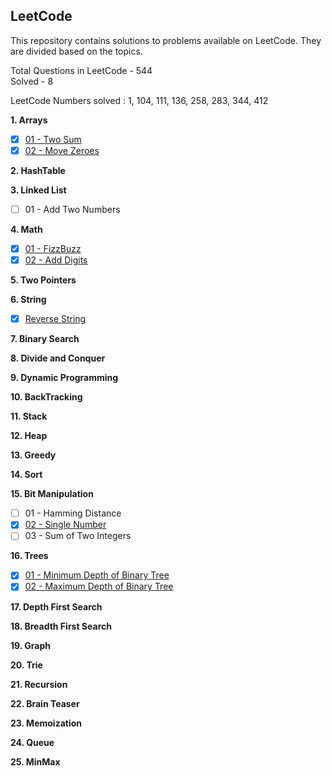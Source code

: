## LeetCode
This repository contains solutions to problems available on LeetCode. 
They are divided based on the topics.

Total Questions in LeetCode - 544  
Solved - 8 

LeetCode Numbers solved : 1, 104, 111, 136, 258, 283, 344, 412

**1. Arrays**
- [X] [01 - Two Sum](../master/src/com/deepak/leetcode/Arrays/Problem_01.java)
- [X] [02 - Move Zeroes](../master/src/com/deepak/leetcode/Arrays/Problem_02.java)

**2. HashTable**

**3. Linked List**
- [ ] 01 - Add Two Numbers

**4. Math**
- [X] [01 - FizzBuzz](../master/src/com/deepak/leetcode/Math/Problem_01.java)
- [X] [02 - Add Digits](../master/src/com/deepak/leetcode/Math/Problem_02.java)

**5. Two Pointers**

**6. String**
- [X] [Reverse String](../master/src/com/deepak/leetcode/Strings/Problem_01.java)

**7. Binary Search**

**8. Divide and Conquer**

**9. Dynamic Programming**

**10. BackTracking**

**11. Stack**

**12. Heap**

**13. Greedy**

**14. Sort**

**15. Bit Manipulation**
- [ ] 01 - Hamming Distance
- [X] [02 - Single Number](../master/src/com/deepak/leetcode/BitManipulation/Problem_02.java)
- [ ] 03 - Sum of Two Integers

**16. Trees**
- [X] [01 - Minimum Depth of Binary Tree](../master/src/com/deepak/leetcode/Trees/Problem_01.java)
- [X] [02 - Maximum Depth of Binary Tree](../master/src/com/deepak/leetcode/Trees/Problem_02.java)

**17. Depth First Search**

**18. Breadth First Search**

**19. Graph**

**20. Trie**

**21. Recursion**

**22. Brain Teaser**

**23. Memoization**

**24. Queue**

**25. MinMax**
